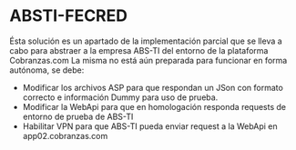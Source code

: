 # ABSTI-FECRED

Ésta solución es un apartado de la implementación parcial que se lleva a cabo para abstraer a la empresa ABS-TI del entorno de la plataforma Cobranzas.com
La misma no está aún preparada para funcionar en forma autónoma, se debe:
- Modificar los archivos ASP para que respondan un JSon con formato correcto e información Dummy para uso de prueba.
- Modificar la WebApi para que en homologación responda requests de entorno de prueba de ABS-TI
- Habilitar VPN para que ABS-TI pueda enviar request a la WebApi en app02.cobranzas.com